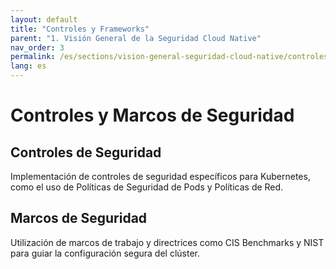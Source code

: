 ```yaml
---
layout: default
title: "Controles y Frameworks"
parent: "1. Visión General de la Seguridad Cloud Native" 
nav_order: 3
permalink: /es/sections/vision-general-seguridad-cloud-native/controles-frameworks/
lang: es
---
```

# Controles y Marcos de Seguridad

## Controles de Seguridad
Implementación de controles de seguridad específicos para Kubernetes, como el uso de Políticas de Seguridad de Pods y Políticas de Red.

## Marcos de Seguridad
Utilización de marcos de trabajo y directrices como CIS Benchmarks y NIST para guiar la configuración segura del clúster.
